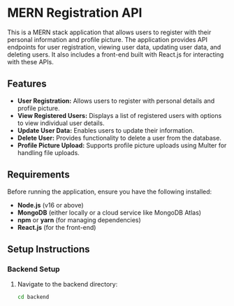 # MERN Registration API

This is a MERN stack application that allows users to register with their personal information and profile picture. The application provides API endpoints for user registration, viewing user data, updating user data, and deleting users. It also includes a front-end built with React.js for interacting with these APIs.

## Features

- **User Registration:** Allows users to register with personal details and profile picture.
- **View Registered Users:** Displays a list of registered users with options to view individual user details.
- **Update User Data:** Enables users to update their information.
- **Delete User:** Provides functionality to delete a user from the database.
- **Profile Picture Upload:** Supports profile picture uploads using Multer for handling file uploads.

## Requirements

Before running the application, ensure you have the following installed:

- **Node.js** (v16 or above)
- **MongoDB** (either locally or a cloud service like MongoDB Atlas)
- **npm** or **yarn** (for managing dependencies)
- **React.js** (for the front-end)

## Setup Instructions

### Backend Setup

1. Navigate to the backend directory:
   ```bash
   cd backend
